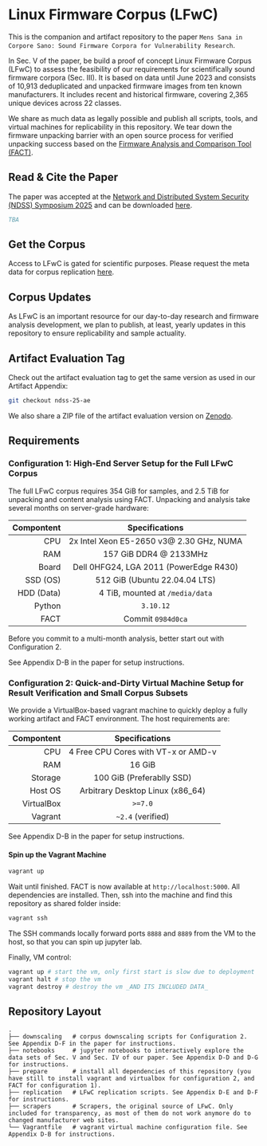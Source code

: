 # Linux Firmware Corpus (LFwC)

This is the companion and artifact repository to the paper `Mens Sana in Corpore Sano: Sound Firmware Corpora for Vulnerability Research`.

In Sec. V of the paper, be build a proof of concept Linux Firmware Corpus (LFwC) to assess the feasibility of our requirements for scientifically sound firmware corpora (Sec. III).
It is based on data until June 2023 and consists of 10,913 deduplicated and unpacked firmware images from ten known manufacturers.
It includes recent and historical firmware, covering 2,365 unique devices across 22 classes.

We share as much data as legally possible and publish all scripts, tools, and virtual machines for replicability in this repository.
We tear down the firmware unpacking barrier with an open source process for verified unpacking success based on the [Firmware Analysis and Comparison Tool (FACT)](https://github.com/fkie-cad/FACT_core).

## Read & Cite the Paper

The paper was accepted at the [Network and Distributed System Security (NDSS) Symposium 2025](https://www.ndss-symposium.org/ndss2025/) and can be downloaded [here](#).

```bibtex
TBA
```

## Get the Corpus

Access to LFwC is gated for scientific purposes. Please request the meta data for corpus replication [here](https://doi.org/10.5281/zenodo.12659436).


## Corpus Updates

As LFwC is an important resource for our day-to-day research and firmware analysis development, we plan to publish, at least, yearly updates in this repository to ensure replicability and sample actuality.

## Artifact Evaluation Tag

Check out the artifact evaluation tag to get the same version as used in our Artifact Appendix:

```sh
git checkout ndss-25-ae
```

We also share a ZIP file of the artifact evaluation version on [Zenodo](https://doi.org/10.5281/zenodo.12659339).

## Requirements

### Configuration 1: High-End Server Setup for the Full LFwC Corpus

The full LFwC corpus requires 354 GiB for samples, and 2.5 TiB for unpacking and content analysis using FACT.
Unpacking and analysis take several months on server-grade hardware:

| **Compontent** |            **Specifications**            |
|---------------:|:----------------------------------------:|
| CPU            | 2x Intel Xeon E5-2650 v3@ 2.30 GHz, NUMA |
| RAM            | 157 GiB DDR4 @ 2133MHz                   |
| Board          | Dell 0HFG24, LGA 2011 (PowerEdge R430)   |
| SSD (OS)       | 512 GiB (Ubuntu 22.04.04 LTS)            |
| HDD (Data)     | 4 TiB, mounted at `/media/data`          |
| Python         | `3.10.12`                                |
| FACT           | Commit `0984d0ca`                        |

Before you commit to a multi-month analysis, better start out with Configuration 2.

See Appendix D-B in the paper for setup instructions.

### Configuration 2: Quick-and-Dirty Virtual Machine Setup for Result Verification and Small Corpus Subsets

We provide a VirtualBox-based vagrant machine to quickly deploy a fully working artifact and FACT environment.
The host requirements are:

| **Compontent** |            **Specifications**            |
|---------------:|:----------------------------------------:|
| CPU            | 4 Free CPU Cores with VT-x or AMD-v      |
| RAM            | 16 GiB                                   |
| Storage        | 100 GiB (Preferablly SSD)                |
| Host OS        | Arbitrary Desktop Linux (x86\_64)        |
| VirtualBox     | `>=7.0`                                  |
| Vagrant        | `~2.4` (verified)                        |

See Appendix D-B in the paper for setup instructions.

#### Spin up the Vagrant Machine

```sh
vagrant up
```

Wait until finished. FACT is now available at `http://localhost:5000`. All dependencies are installed. Then, ssh into the machine and find this repository as shared folder inside:

```sh
vagrant ssh
```

The SSH commands locally forward ports `8888` and `8889` from the VM to the host, so that you can spin up jupyter lab.

Finally, VM control:

```sh
vagrant up # start the vm, only first start is slow due to deployment
vagrant halt # stop the vm
vagrant destroy # destroy the vm _AND ITS INCLUDED DATA_
```

## Repository Layout

```plain
.
├── downscaling   # corpus downscaling scripts for Configuration 2. See Appendix D-F in the paper for instructions.
├── notebooks     # jupyter notebooks to interactively explore the data sets of Sec. V and Sec. IV of our paper. See Appendix D-D and D-G for instructions.
├── prepare       # install all dependencies of this repository (you have still to install vagrant and virtualbox for configuration 2, and FACT for configuration 1).
├── replication   # LFwC replication scripts. See Appendix D-E and D-F for instructions.
├── scrapers      # Scrapers, the original source of LFwC. Only included for transparency, as most of them do not work anymore do to changed manufacturer web sites.
└── Vagrantfile   # vagrant virtual machine configuration file. See Appendix D-B for instructions.
```
